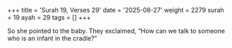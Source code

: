 +++
title = 'Surah 19, Verses 29'
date = '2025-08-27'
weight = 2279
surah = 19
ayah = 29
tags = []
+++

So she pointed to the baby. They exclaimed, “How can we talk to someone who is an infant in the cradle?”